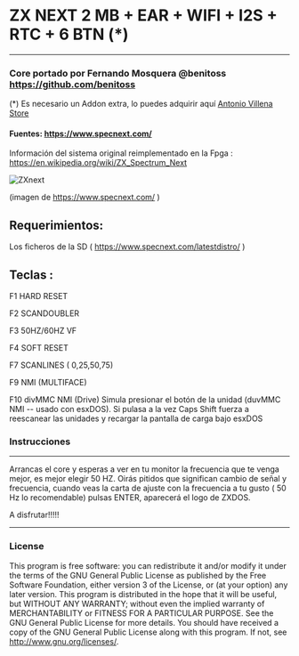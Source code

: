 # ZX NEXT 2 MB + EAR + WIFI + I2S + RTC + 6 BTN   (*)
--------------------------------------------------
### Core portado por Fernando Mosquera @benitoss https://github.com/benitoss

(*) Es necesario un Addon extra, lo puedes adquirir aquí [Antonio Villena Store](https://www.antoniovillena.es/store)

#### Fuentes: https://www.specnext.com/ 
Información del sistema original reimplementado en la Fpga : https://en.wikipedia.org/wiki/ZX_Spectrum_Next 

![ZXnext](https://user-images.githubusercontent.com/31018768/80793839-80c67100-8b98-11ea-9f41-6a14665c122c.jpg)

(imagen de https://www.specnext.com/ )

Requerimientos:
---------------------------------------------------
Los ficheros de la SD ( https://www.specnext.com/latestdistro/ )

Teclas :
---------------------------------------------------

F1 HARD RESET

F2 SCANDOUBLER

F3 50HZ/60HZ VF

F4 SOFT RESET

F7 SCANLINES ( 0,25,50,75)

F9 NMI (MULTIFACE)

F10 divMMC NMI (Drive) Simula presionar el botón de la unidad (duvMMC NMI -- usado con esxDOS). Si pulasa a la vez Caps Shift fuerza a reescanear las unidades y recargar la pantalla de carga bajo esxDOS

### Instrucciones
--------------------------------------------------------

Arrancas el core y esperas a ver en tu monitor la frecuencia que te venga mejor, es mejor elegir 50 HZ. Oirás pitidos que significan cambio de señal y frecuencia, cuando veas la carta de ajuste con la frecuencia
a tu gusto ( 50 Hz lo recomendable) pulsas ENTER, aparecerá el logo de ZXDOS.

A disfrutar!!!!!

---------------------------------------------------
### License


This program is free software: you can redistribute it and/or modify it under the terms of the GNU General Public License as published by the Free Software Foundation, either version 3 of the License, or (at your option) any later version.
This program is distributed in the hope that it will be useful, but WITHOUT ANY WARRANTY; without even the implied warranty of MERCHANTABILITY or FITNESS FOR A PARTICULAR PURPOSE. See the GNU General Public License for more details.
You should have received a copy of the GNU General Public License along with this program. If not, see http://www.gnu.org/licenses/.
